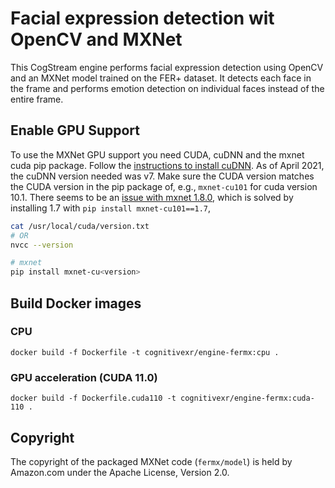 # Facial expression detection wit OpenCV and MXNet

This CogStream engine performs facial expression detection using OpenCV and an MXNet model trained on the FER+ dataset.
It detects each face in the frame and performs emotion detection on individual faces instead of the entire frame.

## Enable GPU Support

To use the MXNet GPU support you need CUDA, cuDNN and the mxnet cuda pip package.
Follow the [instructions to install cuDNN](https://docs.nvidia.com/deeplearning/cudnn/archives/cudnn_765/cudnn-install/index.html#install-linux).
As of April 2021, the cuDNN version needed was v7.
Make sure the CUDA version matches the CUDA version in the pip package of,
e.g., `mxnet-cu101` for cuda version 10.1.
There seems to be an [issue with mxnet 1.8.0](https://stackoverflow.com/questions/66786887/getting-oserror-libnccl-so-2-while-importing-mxnet),
which is solved by installing 1.7 with `pip install mxnet-cu101==1.7`, 

```bash
cat /usr/local/cuda/version.txt
# OR
nvcc --version

# mxnet
pip install mxnet-cu<version>
```

## Build Docker images

### CPU

    docker build -f Dockerfile -t cognitivexr/engine-fermx:cpu .

### GPU acceleration (CUDA 11.0)

    docker build -f Dockerfile.cuda110 -t cognitivexr/engine-fermx:cuda-110 .

## Copyright

The copyright of the packaged MXNet code (`fermx/model`) is held by Amazon.com under the Apache License, Version 2.0.
